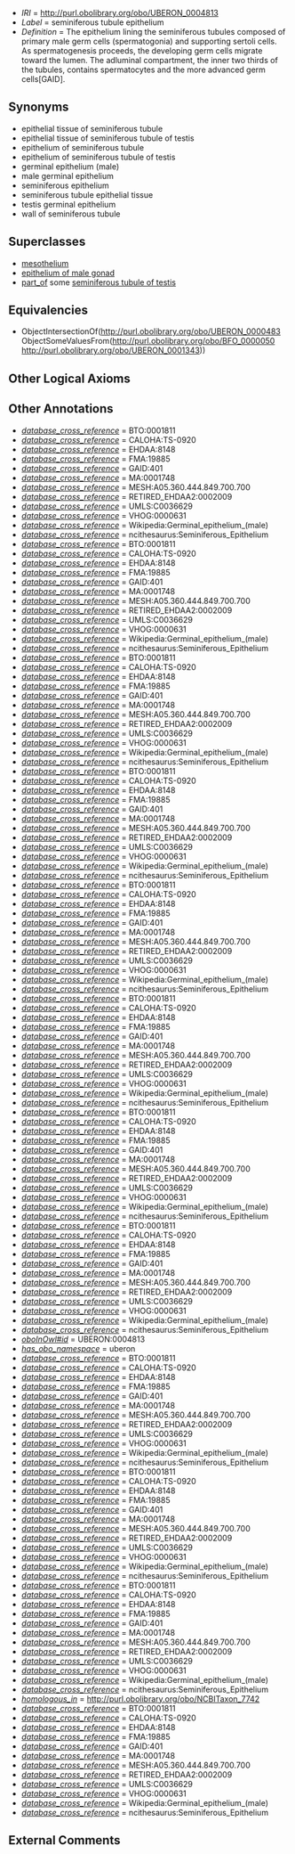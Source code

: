  * *IRI* = http://purl.obolibrary.org/obo/UBERON_0004813
 * *Label* = seminiferous tubule epithelium
 * *Definition* = The epithelium lining the seminiferous tubules composed of primary male germ cells (spermatogonia) and supporting sertoli cells. As spermatogenesis proceeds, the developing germ cells migrate toward the lumen. The adluminal compartment, the inner two thirds of the tubules, contains spermatocytes and the more advanced germ cells[GAID].

## Synonyms

 * epithelial tissue of seminiferous tubule
 * epithelial tissue of seminiferous tubule of testis
 * epithelium of seminiferous tubule
 * epithelium of seminiferous tubule of testis
 * germinal epithelium (male)
 * male germinal epithelium
 * seminiferous epithelium
 * seminiferous tubule epithelial tissue
 * testis germinal epithelium
 * wall of seminiferous tubule

## Superclasses

 * [mesothelium](../../UBERON/36/UBERON_0001136.md)
 * [epithelium of male gonad](../../UBERON/10/UBERON_0004910.md)
 * [part_of](../../BFO/50/BFO_0000050.md) some [seminiferous tubule of testis](../../UBERON/43/UBERON_0001343.md)

## Equivalencies

 * ObjectIntersectionOf(<http://purl.obolibrary.org/obo/UBERON_0000483> ObjectSomeValuesFrom(<http://purl.obolibrary.org/obo/BFO_0000050> <http://purl.obolibrary.org/obo/UBERON_0001343>))

## Other Logical Axioms


## Other Annotations

 * *[database_cross_reference](../../ef/oboInOwl#hasDbXref.md)* = BTO:0001811
 * *[database_cross_reference](../../ef/oboInOwl#hasDbXref.md)* = CALOHA:TS-0920
 * *[database_cross_reference](../../ef/oboInOwl#hasDbXref.md)* = EHDAA:8148
 * *[database_cross_reference](../../ef/oboInOwl#hasDbXref.md)* = FMA:19885
 * *[database_cross_reference](../../ef/oboInOwl#hasDbXref.md)* = GAID:401
 * *[database_cross_reference](../../ef/oboInOwl#hasDbXref.md)* = MA:0001748
 * *[database_cross_reference](../../ef/oboInOwl#hasDbXref.md)* = MESH:A05.360.444.849.700.700
 * *[database_cross_reference](../../ef/oboInOwl#hasDbXref.md)* = RETIRED_EHDAA2:0002009
 * *[database_cross_reference](../../ef/oboInOwl#hasDbXref.md)* = UMLS:C0036629
 * *[database_cross_reference](../../ef/oboInOwl#hasDbXref.md)* = VHOG:0000631
 * *[database_cross_reference](../../ef/oboInOwl#hasDbXref.md)* = Wikipedia:Germinal_epithelium_(male)
 * *[database_cross_reference](../../ef/oboInOwl#hasDbXref.md)* = ncithesaurus:Seminiferous_Epithelium
 * *[database_cross_reference](../../ef/oboInOwl#hasDbXref.md)* = BTO:0001811
 * *[database_cross_reference](../../ef/oboInOwl#hasDbXref.md)* = CALOHA:TS-0920
 * *[database_cross_reference](../../ef/oboInOwl#hasDbXref.md)* = EHDAA:8148
 * *[database_cross_reference](../../ef/oboInOwl#hasDbXref.md)* = FMA:19885
 * *[database_cross_reference](../../ef/oboInOwl#hasDbXref.md)* = GAID:401
 * *[database_cross_reference](../../ef/oboInOwl#hasDbXref.md)* = MA:0001748
 * *[database_cross_reference](../../ef/oboInOwl#hasDbXref.md)* = MESH:A05.360.444.849.700.700
 * *[database_cross_reference](../../ef/oboInOwl#hasDbXref.md)* = RETIRED_EHDAA2:0002009
 * *[database_cross_reference](../../ef/oboInOwl#hasDbXref.md)* = UMLS:C0036629
 * *[database_cross_reference](../../ef/oboInOwl#hasDbXref.md)* = VHOG:0000631
 * *[database_cross_reference](../../ef/oboInOwl#hasDbXref.md)* = Wikipedia:Germinal_epithelium_(male)
 * *[database_cross_reference](../../ef/oboInOwl#hasDbXref.md)* = ncithesaurus:Seminiferous_Epithelium
 * *[database_cross_reference](../../ef/oboInOwl#hasDbXref.md)* = BTO:0001811
 * *[database_cross_reference](../../ef/oboInOwl#hasDbXref.md)* = CALOHA:TS-0920
 * *[database_cross_reference](../../ef/oboInOwl#hasDbXref.md)* = EHDAA:8148
 * *[database_cross_reference](../../ef/oboInOwl#hasDbXref.md)* = FMA:19885
 * *[database_cross_reference](../../ef/oboInOwl#hasDbXref.md)* = GAID:401
 * *[database_cross_reference](../../ef/oboInOwl#hasDbXref.md)* = MA:0001748
 * *[database_cross_reference](../../ef/oboInOwl#hasDbXref.md)* = MESH:A05.360.444.849.700.700
 * *[database_cross_reference](../../ef/oboInOwl#hasDbXref.md)* = RETIRED_EHDAA2:0002009
 * *[database_cross_reference](../../ef/oboInOwl#hasDbXref.md)* = UMLS:C0036629
 * *[database_cross_reference](../../ef/oboInOwl#hasDbXref.md)* = VHOG:0000631
 * *[database_cross_reference](../../ef/oboInOwl#hasDbXref.md)* = Wikipedia:Germinal_epithelium_(male)
 * *[database_cross_reference](../../ef/oboInOwl#hasDbXref.md)* = ncithesaurus:Seminiferous_Epithelium
 * *[database_cross_reference](../../ef/oboInOwl#hasDbXref.md)* = BTO:0001811
 * *[database_cross_reference](../../ef/oboInOwl#hasDbXref.md)* = CALOHA:TS-0920
 * *[database_cross_reference](../../ef/oboInOwl#hasDbXref.md)* = EHDAA:8148
 * *[database_cross_reference](../../ef/oboInOwl#hasDbXref.md)* = FMA:19885
 * *[database_cross_reference](../../ef/oboInOwl#hasDbXref.md)* = GAID:401
 * *[database_cross_reference](../../ef/oboInOwl#hasDbXref.md)* = MA:0001748
 * *[database_cross_reference](../../ef/oboInOwl#hasDbXref.md)* = MESH:A05.360.444.849.700.700
 * *[database_cross_reference](../../ef/oboInOwl#hasDbXref.md)* = RETIRED_EHDAA2:0002009
 * *[database_cross_reference](../../ef/oboInOwl#hasDbXref.md)* = UMLS:C0036629
 * *[database_cross_reference](../../ef/oboInOwl#hasDbXref.md)* = VHOG:0000631
 * *[database_cross_reference](../../ef/oboInOwl#hasDbXref.md)* = Wikipedia:Germinal_epithelium_(male)
 * *[database_cross_reference](../../ef/oboInOwl#hasDbXref.md)* = ncithesaurus:Seminiferous_Epithelium
 * *[database_cross_reference](../../ef/oboInOwl#hasDbXref.md)* = BTO:0001811
 * *[database_cross_reference](../../ef/oboInOwl#hasDbXref.md)* = CALOHA:TS-0920
 * *[database_cross_reference](../../ef/oboInOwl#hasDbXref.md)* = EHDAA:8148
 * *[database_cross_reference](../../ef/oboInOwl#hasDbXref.md)* = FMA:19885
 * *[database_cross_reference](../../ef/oboInOwl#hasDbXref.md)* = GAID:401
 * *[database_cross_reference](../../ef/oboInOwl#hasDbXref.md)* = MA:0001748
 * *[database_cross_reference](../../ef/oboInOwl#hasDbXref.md)* = MESH:A05.360.444.849.700.700
 * *[database_cross_reference](../../ef/oboInOwl#hasDbXref.md)* = RETIRED_EHDAA2:0002009
 * *[database_cross_reference](../../ef/oboInOwl#hasDbXref.md)* = UMLS:C0036629
 * *[database_cross_reference](../../ef/oboInOwl#hasDbXref.md)* = VHOG:0000631
 * *[database_cross_reference](../../ef/oboInOwl#hasDbXref.md)* = Wikipedia:Germinal_epithelium_(male)
 * *[database_cross_reference](../../ef/oboInOwl#hasDbXref.md)* = ncithesaurus:Seminiferous_Epithelium
 * *[database_cross_reference](../../ef/oboInOwl#hasDbXref.md)* = BTO:0001811
 * *[database_cross_reference](../../ef/oboInOwl#hasDbXref.md)* = CALOHA:TS-0920
 * *[database_cross_reference](../../ef/oboInOwl#hasDbXref.md)* = EHDAA:8148
 * *[database_cross_reference](../../ef/oboInOwl#hasDbXref.md)* = FMA:19885
 * *[database_cross_reference](../../ef/oboInOwl#hasDbXref.md)* = GAID:401
 * *[database_cross_reference](../../ef/oboInOwl#hasDbXref.md)* = MA:0001748
 * *[database_cross_reference](../../ef/oboInOwl#hasDbXref.md)* = MESH:A05.360.444.849.700.700
 * *[database_cross_reference](../../ef/oboInOwl#hasDbXref.md)* = RETIRED_EHDAA2:0002009
 * *[database_cross_reference](../../ef/oboInOwl#hasDbXref.md)* = UMLS:C0036629
 * *[database_cross_reference](../../ef/oboInOwl#hasDbXref.md)* = VHOG:0000631
 * *[database_cross_reference](../../ef/oboInOwl#hasDbXref.md)* = Wikipedia:Germinal_epithelium_(male)
 * *[database_cross_reference](../../ef/oboInOwl#hasDbXref.md)* = ncithesaurus:Seminiferous_Epithelium
 * *[database_cross_reference](../../ef/oboInOwl#hasDbXref.md)* = BTO:0001811
 * *[database_cross_reference](../../ef/oboInOwl#hasDbXref.md)* = CALOHA:TS-0920
 * *[database_cross_reference](../../ef/oboInOwl#hasDbXref.md)* = EHDAA:8148
 * *[database_cross_reference](../../ef/oboInOwl#hasDbXref.md)* = FMA:19885
 * *[database_cross_reference](../../ef/oboInOwl#hasDbXref.md)* = GAID:401
 * *[database_cross_reference](../../ef/oboInOwl#hasDbXref.md)* = MA:0001748
 * *[database_cross_reference](../../ef/oboInOwl#hasDbXref.md)* = MESH:A05.360.444.849.700.700
 * *[database_cross_reference](../../ef/oboInOwl#hasDbXref.md)* = RETIRED_EHDAA2:0002009
 * *[database_cross_reference](../../ef/oboInOwl#hasDbXref.md)* = UMLS:C0036629
 * *[database_cross_reference](../../ef/oboInOwl#hasDbXref.md)* = VHOG:0000631
 * *[database_cross_reference](../../ef/oboInOwl#hasDbXref.md)* = Wikipedia:Germinal_epithelium_(male)
 * *[database_cross_reference](../../ef/oboInOwl#hasDbXref.md)* = ncithesaurus:Seminiferous_Epithelium
 * *[database_cross_reference](../../ef/oboInOwl#hasDbXref.md)* = BTO:0001811
 * *[database_cross_reference](../../ef/oboInOwl#hasDbXref.md)* = CALOHA:TS-0920
 * *[database_cross_reference](../../ef/oboInOwl#hasDbXref.md)* = EHDAA:8148
 * *[database_cross_reference](../../ef/oboInOwl#hasDbXref.md)* = FMA:19885
 * *[database_cross_reference](../../ef/oboInOwl#hasDbXref.md)* = GAID:401
 * *[database_cross_reference](../../ef/oboInOwl#hasDbXref.md)* = MA:0001748
 * *[database_cross_reference](../../ef/oboInOwl#hasDbXref.md)* = MESH:A05.360.444.849.700.700
 * *[database_cross_reference](../../ef/oboInOwl#hasDbXref.md)* = RETIRED_EHDAA2:0002009
 * *[database_cross_reference](../../ef/oboInOwl#hasDbXref.md)* = UMLS:C0036629
 * *[database_cross_reference](../../ef/oboInOwl#hasDbXref.md)* = VHOG:0000631
 * *[database_cross_reference](../../ef/oboInOwl#hasDbXref.md)* = Wikipedia:Germinal_epithelium_(male)
 * *[database_cross_reference](../../ef/oboInOwl#hasDbXref.md)* = ncithesaurus:Seminiferous_Epithelium
 * *[oboInOwl#id](../../id/oboInOwl#id.md)* = UBERON:0004813
 * *[has_obo_namespace](../../ce/oboInOwl#hasOBONamespace.md)* = uberon
 * *[database_cross_reference](../../ef/oboInOwl#hasDbXref.md)* = BTO:0001811
 * *[database_cross_reference](../../ef/oboInOwl#hasDbXref.md)* = CALOHA:TS-0920
 * *[database_cross_reference](../../ef/oboInOwl#hasDbXref.md)* = EHDAA:8148
 * *[database_cross_reference](../../ef/oboInOwl#hasDbXref.md)* = FMA:19885
 * *[database_cross_reference](../../ef/oboInOwl#hasDbXref.md)* = GAID:401
 * *[database_cross_reference](../../ef/oboInOwl#hasDbXref.md)* = MA:0001748
 * *[database_cross_reference](../../ef/oboInOwl#hasDbXref.md)* = MESH:A05.360.444.849.700.700
 * *[database_cross_reference](../../ef/oboInOwl#hasDbXref.md)* = RETIRED_EHDAA2:0002009
 * *[database_cross_reference](../../ef/oboInOwl#hasDbXref.md)* = UMLS:C0036629
 * *[database_cross_reference](../../ef/oboInOwl#hasDbXref.md)* = VHOG:0000631
 * *[database_cross_reference](../../ef/oboInOwl#hasDbXref.md)* = Wikipedia:Germinal_epithelium_(male)
 * *[database_cross_reference](../../ef/oboInOwl#hasDbXref.md)* = ncithesaurus:Seminiferous_Epithelium
 * *[database_cross_reference](../../ef/oboInOwl#hasDbXref.md)* = BTO:0001811
 * *[database_cross_reference](../../ef/oboInOwl#hasDbXref.md)* = CALOHA:TS-0920
 * *[database_cross_reference](../../ef/oboInOwl#hasDbXref.md)* = EHDAA:8148
 * *[database_cross_reference](../../ef/oboInOwl#hasDbXref.md)* = FMA:19885
 * *[database_cross_reference](../../ef/oboInOwl#hasDbXref.md)* = GAID:401
 * *[database_cross_reference](../../ef/oboInOwl#hasDbXref.md)* = MA:0001748
 * *[database_cross_reference](../../ef/oboInOwl#hasDbXref.md)* = MESH:A05.360.444.849.700.700
 * *[database_cross_reference](../../ef/oboInOwl#hasDbXref.md)* = RETIRED_EHDAA2:0002009
 * *[database_cross_reference](../../ef/oboInOwl#hasDbXref.md)* = UMLS:C0036629
 * *[database_cross_reference](../../ef/oboInOwl#hasDbXref.md)* = VHOG:0000631
 * *[database_cross_reference](../../ef/oboInOwl#hasDbXref.md)* = Wikipedia:Germinal_epithelium_(male)
 * *[database_cross_reference](../../ef/oboInOwl#hasDbXref.md)* = ncithesaurus:Seminiferous_Epithelium
 * *[database_cross_reference](../../ef/oboInOwl#hasDbXref.md)* = BTO:0001811
 * *[database_cross_reference](../../ef/oboInOwl#hasDbXref.md)* = CALOHA:TS-0920
 * *[database_cross_reference](../../ef/oboInOwl#hasDbXref.md)* = EHDAA:8148
 * *[database_cross_reference](../../ef/oboInOwl#hasDbXref.md)* = FMA:19885
 * *[database_cross_reference](../../ef/oboInOwl#hasDbXref.md)* = GAID:401
 * *[database_cross_reference](../../ef/oboInOwl#hasDbXref.md)* = MA:0001748
 * *[database_cross_reference](../../ef/oboInOwl#hasDbXref.md)* = MESH:A05.360.444.849.700.700
 * *[database_cross_reference](../../ef/oboInOwl#hasDbXref.md)* = RETIRED_EHDAA2:0002009
 * *[database_cross_reference](../../ef/oboInOwl#hasDbXref.md)* = UMLS:C0036629
 * *[database_cross_reference](../../ef/oboInOwl#hasDbXref.md)* = VHOG:0000631
 * *[database_cross_reference](../../ef/oboInOwl#hasDbXref.md)* = Wikipedia:Germinal_epithelium_(male)
 * *[database_cross_reference](../../ef/oboInOwl#hasDbXref.md)* = ncithesaurus:Seminiferous_Epithelium
 * *[homologous_in](../../core#homologous/in/core#homologous_in.md)* = http://purl.obolibrary.org/obo/NCBITaxon_7742
 * *[database_cross_reference](../../ef/oboInOwl#hasDbXref.md)* = BTO:0001811
 * *[database_cross_reference](../../ef/oboInOwl#hasDbXref.md)* = CALOHA:TS-0920
 * *[database_cross_reference](../../ef/oboInOwl#hasDbXref.md)* = EHDAA:8148
 * *[database_cross_reference](../../ef/oboInOwl#hasDbXref.md)* = FMA:19885
 * *[database_cross_reference](../../ef/oboInOwl#hasDbXref.md)* = GAID:401
 * *[database_cross_reference](../../ef/oboInOwl#hasDbXref.md)* = MA:0001748
 * *[database_cross_reference](../../ef/oboInOwl#hasDbXref.md)* = MESH:A05.360.444.849.700.700
 * *[database_cross_reference](../../ef/oboInOwl#hasDbXref.md)* = RETIRED_EHDAA2:0002009
 * *[database_cross_reference](../../ef/oboInOwl#hasDbXref.md)* = UMLS:C0036629
 * *[database_cross_reference](../../ef/oboInOwl#hasDbXref.md)* = VHOG:0000631
 * *[database_cross_reference](../../ef/oboInOwl#hasDbXref.md)* = Wikipedia:Germinal_epithelium_(male)
 * *[database_cross_reference](../../ef/oboInOwl#hasDbXref.md)* = ncithesaurus:Seminiferous_Epithelium

## External Comments

